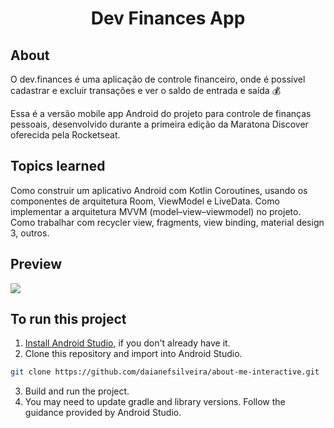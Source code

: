<h1 align="center"> Dev Finances App </h1>

## About
O dev.finances é uma aplicação de controle financeiro, onde é possível cadastrar e excluir transações e ver o saldo de entrada e saída 💰

Essa é a versão mobile app Android do projeto para controle de finanças pessoais, desenvolvido durante a primeira edição da Maratona Discover oferecida pela Rocketseat.

## Topics learned
Como construir um aplicativo Android com Kotlin Coroutines, usando os componentes de arquitetura Room, ViewModel e LiveData. Como implementar a arquitetura MVVM (model–view–viewmodel) no projeto. Como trabalhar com recycler view, fragments, view binding, material design 3, outros.

## Preview
<div>
<img src="https://user-images.githubusercontent.com/83470427/208498021-fe1811d9-6838-4f6c-a4a5-c64fd48b81a6.png">
</div>

## To run this project  
1. [Install Android Studio](https://developer.android.com/studio/install.html), if you don't already have it.  
2. Clone this repository and import into Android Studio.  
```sh 
git clone https://github.com/daianefsilveira/about-me-interactive.git
```  
3. Build and run the project.  
4. You may need to update gradle and library versions. Follow the guidance provided by Android Studio.


